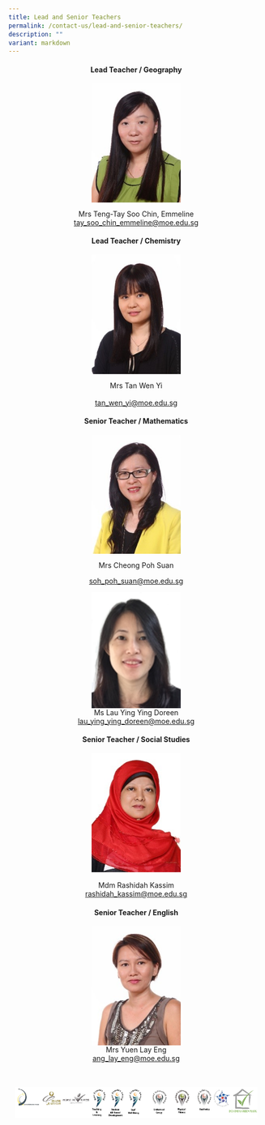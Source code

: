 ```yaml
---
title: Lead and Senior Teachers
permalink: /contact-us/lead-and-senior-teachers/
description: ""
variant: markdown
---
```

<center>


<h4>Lead Teacher / Geography</h4>


<img style="width:35%" src="/images/Mrs%20Teng%20Tay%20Soo%20Chin.jpeg">

Mrs Teng-Tay Soo Chin, Emmeline 
<br>
<a href="mailto:tay_soo_chin_emmeline@moe.edu.sg">tay_soo_chin_emmeline@moe.edu.sg</a>



<h4>Lead Teacher / Chemistry</h4>


<img style="width:35%" src="/images/Mrs%20Tan%20Wen%20Yi.jpeg">

Mrs Tan Wen Yi    
<br>
<a href="mailto:tan_wen_yi@moe.edu.sg">tan_wen_yi@moe.edu.sg</a>


<h4>Senior Teacher / Mathematics</h4>


<img style="width:35%" src="/images/Mrs%20Cheong%20Poh%20Suan.jpeg">

Mrs Cheong Poh Suan   

<a href="mailto:soh_poh_suan@moe.edu.sg">soh_poh_suan@moe.edu.sg</a>
	
<img style="width:35%" src="/images/Doreen.png">
Ms&nbsp;Lau&nbsp;Ying&nbsp;Ying Doreen<br>
	<a href="lau_ying_ying_doreen@moe.edu.sg">lau_ying_ying_doreen@moe.edu.sg</a> 

<h4>Senior Teacher / Social Studies</h4>

	

<img style="width:35%" src="/images/Mdm%20Rashidah%20Kassim.jpeg">
<br>
Mdm Rashidah Kassim<br>
<a href="mailto:rashidah_kassim@moe.edu.sg">rashidah_kassim@moe.edu.sg</a>
	
<h4>Senior Teacher / English</h4>
<img style="width:35%" src="/images/Mrs%20Yuen%20Lay%20Eng.jpeg">
Mrs Yuen Lay Eng <br>
	<a href="ang_lay_eng@moe.edu.sg">ang_lay_eng@moe.edu.sg</a>
	
<br>
<br>
<br>

<style>  
img {  
display: block;  
margin-left: auto;  
margin-right: auto;  
}  
</style>  
<img src="/images/banner_awards_.png" alt="banner awards" style="width:95%;"></center>